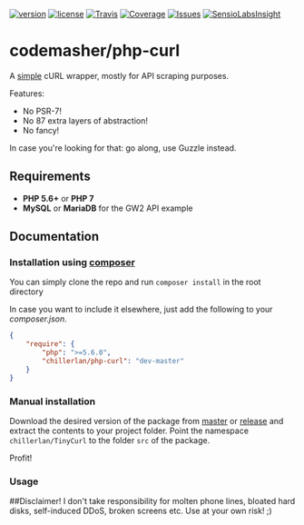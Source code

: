 [![version][packagist-badge]][packagist]
[![license][license-badge]][license]
[![Travis][travis-badge]][travis]
[![Coverage][coverage-badge]][coverage]
[![Issues][issue-badge]][issues]
[![SensioLabsInsight][sensio-badge]][sensio]

[packagist-badge]: https://img.shields.io/packagist/v/chillerlan/php-curl.svg?style=flat-square
[packagist]: https://packagist.org/packages/chillerlan/php-curl
[license-badge]: https://img.shields.io/packagist/l/chillerlan/php-curl.svg?style=flat-square
[license]: https://github.com/codemasher/php-curl/blob/master/LICENSE
[travis-badge]: https://img.shields.io/travis/codemasher/php-curl.svg?style=flat-square
[travis]: https://travis-ci.org/codemasher/php-curl
[coverage-badge]: https://img.shields.io/codecov/c/github/codemasher/php-curl.svg?style=flat-square
[coverage]: https://codecov.io/github/codemasher/php-curl
[issue-badge]: https://img.shields.io/github/issues/codemasher/php-curl.svg?style=flat-square
[issues]: https://github.com/codemasher/php-curl/issues
[sensio-badge]: https://img.shields.io/sensiolabs/i/efcadc7a-c386-4c1b-916d-fc8e1ad7075b.svg?style=flat-square
[sensio]: https://insight.sensiolabs.com/projects/efcadc7a-c386-4c1b-916d-fc8e1ad7075b

# codemasher/php-curl
A [simple](https://twitter.com/andrey_butov/status/654035612513796096) cURL wrapper, mostly for API scraping purposes.

Features:

 - No PSR-7!
 - No 87 extra layers of abstraction!
 - No fancy!
   
In case you're looking for that: go along, use Guzzle instead. 

## Requirements
- **PHP 5.6+** or **PHP 7**
- **MySQL** or **MariaDB** for the GW2 API example

## Documentation
### Installation using [composer](https://getcomposer.org)
You can simply clone the repo and run `composer install` in the root directory

In case you want to include it elsewhere, just add the following to your *composer.json*.
```json
{
	"require": {
		"php": ">=5.6.0",
		"chillerlan/php-curl": "dev-master"
	}
}
```

### Manual installation
Download the desired version of the package from [master](https://github.com/codemasher/php-curl/archive/master.zip) or 
[release](https://github.com/codemasher/php-curl/releases) and extract the contents to your project folder. 
Point the namespace `chillerlan/TinyCurl` to the folder `src` of the package.

Profit!

### Usage

##Disclaimer!
I don't take responsibility for molten phone lines, bloated hard disks, self-induced DDoS, broken screens etc. Use at your own risk! ;)
